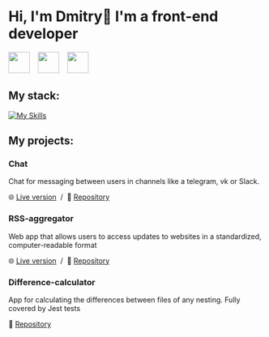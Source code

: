 # Hi, I'm Dmitry👋 I'm a front-end developer 
 <span>
  <a href="https://t.me/Miracle_JS"><img src="https://cdn.simpleicons.org/telegram" height="42" width="42"/></a> &nbsp;&nbsp;
  <a href="mailto:dmt.ivanov96@gmail.com"."><img src="https://cdn.simpleicons.org/gmail" height="42" width="42"/></a> &nbsp;&nbsp;
  <a href="https://career.habr.com/js-demi"><img src="https://cdn.simpleicons.org/habr" height="42" width="42"/></a>
</span>


## My stack:

[![My Skills](https://skillicons.dev/icons?i=js,ts,react,redux,nextjs,css,sass,vite,webpack&perline=9)](https://skillicons.dev)


## My projects:

### Chat

Chat for messaging between users in channels like a telegram, vk or Slack.

🌐 [Live version](https://chat-ei7h.onrender.com) &nbsp;/&nbsp; 📕 [Repository](https://github.com/JS-Demi/Chat)


### RSS-aggregator

Web app that allows users to access updates to websites in a standardized, computer-readable format

🌐 [Live version](https://rss-aggregator-omega.vercel.app) &nbsp;/&nbsp; 📕 [Repository](https://github.com/JS-Demi/RSS-aggregator)


### Difference-calculator 

App for calculating the differences between files of any nesting. Fully covered by Jest tests

📕 [Repository](https://github.com/JS-Demi/Difference-Calculator)


